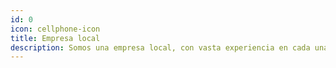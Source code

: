 ```yaml
---
id: 0
icon: cellphone-icon
title: Empresa local
description: Somos una empresa local, con vasta experiencia en cada una de las áreas de servicios que ofrecemos.
---
```

